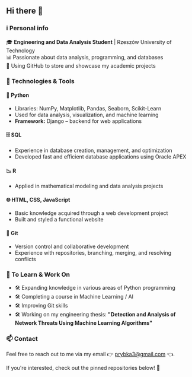 ## Hi there 👋

### ℹ️ Personal info

🎓 **Engineering and Data Analysis Student** | Rzeszów University of Technology  
📊 Passionate about data analysis, programming, and databases  
💾 Using GitHub to store and showcase my academic projects  

### 🔧 Technologies & Tools  

#### 🐍 Python  
- Libraries: NumPy, Matplotlib, Pandas, Seaborn, Scikit-Learn  
- Used for data analysis, visualization, and machine learning  
- **Framework:** Django – backend for web applications  

#### 🗄️ SQL  
- Experience in database creation, management, and optimization  
- Developed fast and efficient database applications using Oracle APEX  

#### 📉 R  
- Applied in mathematical modeling and data analysis projects  

#### 🌐 HTML, CSS, JavaScript  
- Basic knowledge acquired through a web development project  
- Built and styled a functional website

#### 🔄 Git  
- Version control and collaborative development  
- Experience with repositories, branching, merging, and resolving conflicts  

### 🎯 To Learn & Work On  
- 🛠️ Expanding knowledge in various areas of Python programming  
- 🛠️ Completing a course in Machine Learning / AI  
- 🛠️ Improving Git skills  
- 🛠️ Working on my engineering thesis: **"Detection and Analysis of Network Threats Using Machine Learning Algorithms"**  

### 📫 Contact  
Feel free to reach out to me via my email 👉 prybka3@gmail.com 👈. 

If you're interested, check out the pinned repositories below! 📌
